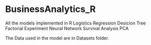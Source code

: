 # BusinessAnalytics_R
All the models implemented in R
Logistics Regression
Desicion Tree
Factorial Experiment
Neural Network
Survival Analysis
PCA

The Data used in the model are in Datasets folder.
